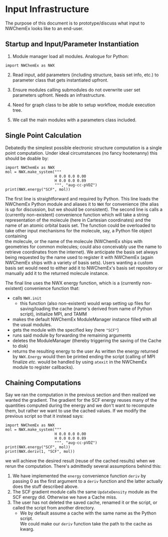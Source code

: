 Input Infrastructure
====================

The purpose of this document is to prototype/discuss what input to NWChemEx
looks like to an end-user.

Startup and Input/Parameter Instantiation
-----------------------------------------

1. Module manager load all modules. Analogue for Python:

```.python
import NWChemEx as NWX
```

2. Read input, add parameters (including structure, basis set info, etc.) to parameter class that gets instantiated upfront.

3. Ensure modules calling submodules do not overwrite user set parameters upfront. Needs an infrastructure.

4. Need for graph class to be able to setup workflow, module execution tree.

5. We call the main modules with a parameters class included.


Single Point Calculation
------------------------

Debatedly the simplest possible electronic structure computation is a single
point computation.  Under ideal circumstances (no fancy hootenanny) this should
be doable by:

```.python
import NWChemEx as NWX
mol = NWX.make_system("""
                      H 0.0 0.0 0.00
                      H 0.0 0.0 0.89
                      """, "aug-cc-pVDZ")
print(NWX.energy("SCF", mol))
```

The first line is straightforward and required by Python.  This 
line loads the NWChemEx Python module and aliases it to `NWX` for convenience
(the alias is up for discussion, but we should be consistent).  The second line 
is calls a (currently non-existent) convenience function which will take a 
string representation of the molecule (here in Cartesian coordinates) and the 
name of an atomic orbital basis set.  The function could be overloaded to take
other input mechanisms for the molecule, say, a Python file object containing  
the molecule, or the name of the molecule (NWChemEx ships with geometries for
common molecules; could also conceivably use the name to retrieve coordinates
from the internet).  We anticipate the basis set always being requested by the
name used to register it with NWChemEx (again NWChemEx ships with a variety of
basis sets).  Users wanting a custom basis set would need to either add it to
 NWChemEx's basis set repository or manually add it to the returned molecule
 instance.
 
 The final line uses the NWX energy function, which is a (currently 
 non-existent) convenience function that:
 - calls `NWX.init`
   - this function (also non-existent) would wrap setting up files for 
     saving/loading the cache (name's derived from name of Python script),
     initialize MPI, and TAMM
- makes the default NWChemEx ModuleManager instance filled with all the usual
  modules.
- gets the module with the specified key (here `"SCF"`)
- runs said module by forwarding the remaining arguments
- deletes the ModuleManager (thereby triggering the saving of the Cache to disk)
- returns the resulting energy to the user
As written the energy returned by `NWX.Energy` would then be printed ending 
the script (calling of MPI finalize *etc.* would be handled by using `atexit` 
in the NWChemEx module to register callbacks).

Chaining Computations
---------------------

Say we ran the computation in the previous section and then realized we wanted
the gradient.  The gradient for the SCF energy reuses many of the quantities 
computed during the energy and we don't want to recompute them, but rather we
want to use the cached values.  If we modify the previous script so that it 
instead says:
    
```.python
import NWChemEx as NWX
mol = NWX.make_system("""
                      H 0.0 0.0 0.00
                      H 0.0 0.0 0.89
                      """, "aug-cc-pVDZ")
print(NWX.energy("SCF", mol))
print(NWX.deriv(1, "SCF", mol))
```    

we will achieve the desired result (reuse of the cached results) when we rerun
the computation.  There's admittedly several assumptions behind this:
1. We have implemented the `energy` convenience function `deriv` by passing 0 as
   the first argument to a `deriv` function and the latter actually does the
   stuff described above.
2. The SCF gradient module calls the same `UpdateDensity` module as the 
   SCF energy did.  Otherwise we have a Cache miss.
3. The user has not deleted the saved cache, renamed it or the script, or called
   the script from another directory.
   - We by default assume a cache with the same name as the Python script.  
     We could make our `deriv` function take the path to the cache as kwarg.
